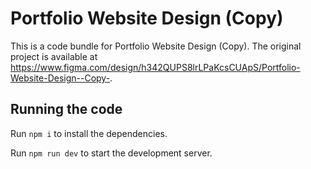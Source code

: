 
  # Portfolio Website Design (Copy)

  This is a code bundle for Portfolio Website Design (Copy). The original project is available at https://www.figma.com/design/h342QUPS8lrLPaKcsCUApS/Portfolio-Website-Design--Copy-.

  ## Running the code

  Run `npm i` to install the dependencies.

  Run `npm run dev` to start the development server.
  